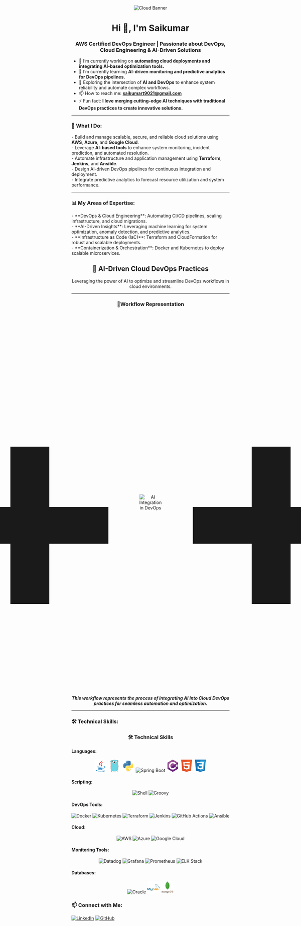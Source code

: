 <div align="center">
  <img src="https://github.com/S566629/Saikumar/blob/main/1_reRpiezl3EnhtteqjoGSLw.gif" alt="Cloud Banner" width="70%"/>
</div>

<h1 align="center">Hi 👋, I'm Saikumar</h1>
<h3 align="center">AWS Certified DevOps Engineer | Passionate about DevOps, Cloud Engineering & AI-Driven Solutions</h3>


- 🔭 I’m currently working on **automating cloud deployments and integrating AI-based optimization tools.**
- 🌱 I’m currently learning **AI-driven monitoring and predictive analytics for DevOps pipelines.**
- 🤖 Exploring the intersection of **AI and DevOps** to enhance system reliability and automate complex workflows.
- 📫 How to reach me: **saikumart9021@gmail.com**
- ⚡ Fun fact: **I love merging cutting-edge AI techniques with traditional DevOps practices to create innovative solutions.**

---

<h3 align="left">🌟 What I Do:</h3>
<p>
  - Build and manage scalable, secure, and reliable cloud solutions using <strong>AWS</strong>, <strong>Azure</strong>, and <strong>Google Cloud</strong>.<br>
  - Leverage <strong>AI-based tools</strong> to enhance system monitoring, incident prediction, and automated resolution.<br>
  - Automate infrastructure and application management using <strong>Terraform</strong>, <strong>Jenkins</strong>, and <strong>Ansible</strong>.<br>
  - Design AI-driven DevOps pipelines for continuous integration and deployment.<br>
  - Integrate predictive analytics to forecast resource utilization and system performance.
</p>

---

<h3 align="left">📊 My Areas of Expertise:</h3>
<p>
  - **DevOps & Cloud Engineering**: Automating CI/CD pipelines, scaling infrastructure, and cloud migrations.<br>
  - **AI-Driven Insights**: Leveraging machine learning for system optimization, anomaly detection, and predictive analytics.<br>
  - **Infrastructure as Code (IaC)**: Terraform and CloudFormation for robust and scalable deployments.<br>
  - **Containerization & Orchestration**: Docker and Kubernetes to deploy scalable microservices.<br>
</p>

  <div align="center">
  <h2>🌟 AI-Driven Cloud DevOps Practices</h2>
  <p>Leveraging the power of AI to optimize and streamline DevOps workflows in cloud environments.</p>

  ------
  <div>
    <h3>🚀Workflow Representation</h3>
    <div style="display: flex; justify-content: center; align-items: center; gap: 10px;">
      <img src="https://github.com/S566629/Saikumar/blob/main/212749447-bfb7e725-6987-49d9-ae85-2015e3e7cc41.gif" alt="DevOps Workflow Step 1" width="30%" title="Step 1: Continuous Integration"/>
      <span style="font-size: 1000px; font-weight: bold;">+</span>
      <img src="https://github.com/S566629/Saikumar/blob/main/images%20(2).jpeg" alt="AI Integration in DevOps" width="30%" title="Step 2: AI Integration"/>
      <span style="font-size: 1000px; font-weight: bold;">+</span>
      <img src="https://github.com/S566629/Saikumar/blob/main/1_XEAvoDtCj_5Qlm-KhwyuPw.gif" alt="DevOps Workflow Step 2" width="30%" title="Step 3: Continuous Deployment"/>
    </div>
    <p style="font-style: italic; font-weight: bold; margin-top: 10px;">This workflow represents the process of integrating AI into Cloud DevOps practices for seamless automation and optimization.</p>
  </div>
</div>


---

<h3 align="left">🛠️ Technical Skills:</h3>

<h3 align="center">🛠️ Technical Skills</h3>

<!-- Languages -->
<h4 align="left">Languages:</h4>
<p align="center">
  <img src="https://raw.githubusercontent.com/devicons/devicon/master/icons/java/java-original.svg" alt="Java" width="40" height="40" title="Java"/> 
  <img src="https://raw.githubusercontent.com/devicons/devicon/master/icons/go/go-original.svg" alt="Golang" width="40" height="40" title="Golang"/> 
  <img src="https://raw.githubusercontent.com/devicons/devicon/master/icons/python/python-original.svg" alt="Python" width="40" height="40" title="Python"/> 
  <img src="https://www.vectorlogo.zone/logos/springio/springio-icon.svg" alt="Spring Boot" width="40" height="40" title="Spring Boot"/> 
  <img src="https://raw.githubusercontent.com/devicons/devicon/master/icons/csharp/csharp-original.svg" alt="C#" width="40" height="40" title="C#"/> 
  <img src="https://raw.githubusercontent.com/devicons/devicon/master/icons/html5/html5-original.svg" alt="HTML" width="40" height="40" title="HTML"/> 
  <img src="https://raw.githubusercontent.com/devicons/devicon/master/icons/css3/css3-original.svg" alt="CSS" width="40" height="40" title="CSS"/>
</p>

<!-- Scripting -->
<h4 align="left">Scripting:</h4>
<p align="center">
  <img src="https://www.vectorlogo.zone/logos/gnu_bash/gnu_bash-icon.svg" alt="Shell" width="40" height="40" title="Shell Scripting"/> 
  <img src="https://upload.wikimedia.org/wikipedia/commons/3/36/Groovy-logo.svg" alt="Groovy" width="40" height="40" title="Groovy"/>
</p>

<!-- DevOps Tools -->
<h4 align="left">DevOps Tools:</h4>
<p align="center">
  <img src="https://www.vectorlogo.zone/logos/docker/docker-icon.svg" alt="Docker" width="40" height="40" title="Docker"/> 
  <img src="https://www.vectorlogo.zone/logos/kubernetes/kubernetes-icon.svg" alt="Kubernetes" width="40" height="40" title="Kubernetes"/> 
  <img src="https://www.vectorlogo.zone/logos/terraformio/terraformio-icon.svg" alt="Terraform" width="40" height="40" title="Terraform"/> 
  <img src="https://www.vectorlogo.zone/logos/jenkins/jenkins-icon.svg" alt="Jenkins" width="40" height="40" title="Jenkins"/> 
  <img src="https://www.vectorlogo.zone/logos/github/github-icon.svg" alt="GitHub Actions" width="40" height="40" title="GitHub Actions"/> 
  <img src="https://www.vectorlogo.zone/logos/ansible/ansible-icon.svg" alt="Ansible" width="40" height="40" title="Ansible"/>
</p>

<!-- Cloud -->
<h4 align="left">Cloud:</h4>
<p align="center">
  <img src="https://www.vectorlogo.zone/logos/amazon_aws/amazon_aws-icon.svg" alt="AWS" width="40" height="40" title="Amazon Web Services (AWS)"/> 
  <img src="https://www.vectorlogo.zone/logos/microsoft_azure/microsoft_azure-icon.svg" alt="Azure" width="40" height="40" title="Microsoft Azure"/> 
  <img src="https://www.vectorlogo.zone/logos/google_cloud/google_cloud-icon.svg" alt="Google Cloud" width="40" height="40" title="Google Cloud"/>
</p>

<!-- Monitoring Tools -->
<h4 align="left">Monitoring Tools:</h4>
<p align="center">
  <img src="https://www.vectorlogo.zone/logos/datadoghq/datadoghq-icon.svg" alt="Datadog" width="40" height="40" title="Datadog"/> 
  <img src="https://www.vectorlogo.zone/logos/grafana/grafana-icon.svg" alt="Grafana" width="40" height="40" title="Grafana"/> 
  <img src="https://www.vectorlogo.zone/logos/prometheusio/prometheusio-icon.svg" alt="Prometheus" width="40" height="40" title="Prometheus"/> 
  <img src="https://www.vectorlogo.zone/logos/elastic/elastic-icon.svg" alt="ELK Stack" width="40" height="40" title="ELK Stack"/>
</p>

<!-- Databases -->
<h4 align="left">Databases:</h4>
<p align="center">
  <img src="https://www.vectorlogo.zone/logos/oracle/oracle-icon.svg" alt="Oracle" width="40" height="40" title="Oracle Database"/> 
  <img src="https://raw.githubusercontent.com/devicons/devicon/master/icons/mysql/mysql-original-wordmark.svg" alt="MySQL" width="40" height="40" title="MySQL"/> 
  <img src="https://raw.githubusercontent.com/devicons/devicon/master/icons/mongodb/mongodb-original-wordmark.svg" alt="MongoDB" width="40" height="40" title="MongoDB"/>
</p>



<h3 align="left">📫 Connect with Me:</h3>
<p align="left">
  <a href="https://linkedin.com/in/saikumarthangalla/" target="blank"><img src="https://img.shields.io/badge/LinkedIn-blue?style=for-the-badge&logo=linkedin" alt="LinkedIn"></a>
  <a href="https://github.com/S566629" target="blank"><img src="https://img.shields.io/badge/GitHub-black?style=for-the-badge&logo=github" alt="GitHub"></a>
</p>
